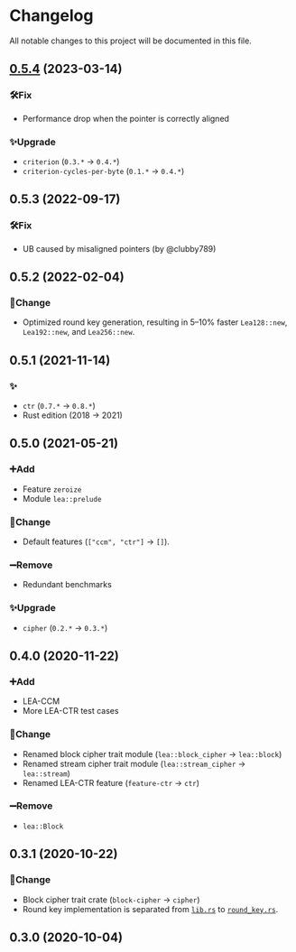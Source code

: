 # Changelog

All notable changes to this project will be documented in this file.

## [0.5.4] (2023-03-14)

### 🛠️Fix

- Performance drop when the pointer is correctly aligned

### ✨Upgrade

- `criterion` (`0.3.*` → `0.4.*`)
- `criterion-cycles-per-byte` (`0.1.*` → `0.4.*`)

## 0.5.3 (2022-09-17)

### 🛠️Fix

- UB caused by misaligned pointers (by @clubby789)

## 0.5.2 (2022-02-04)

### 🔄Change

- Optimized round key generation, resulting in 5–10% faster `Lea128::new`, `Lea192::new`, and `Lea256::new`.

## 0.5.1 (2021-11-14)

### ✨

- `ctr` (`0.7.*` → `0.8.*`)
- Rust edition (2018 → 2021)

## 0.5.0 (2021-05-21)

### ➕Add

- Feature `zeroize`
- Module `lea::prelude`

### 🔄Change

- Default features (`["ccm", "ctr"]` → `[]`).

### ➖Remove

- Redundant benchmarks

### ✨Upgrade

- `cipher` (`0.2.*` → `0.3.*`)

## 0.4.0 (2020-11-22)

### ➕Add

- LEA-CCM
- More LEA-CTR test cases

### 🔄Change

- Renamed block cipher trait module (`lea::block_cipher` → `lea::block`)
- Renamed stream cipher trait module (`lea::stream_cipher` → `lea::stream`)
- Renamed LEA-CTR feature (`feature-ctr` → `ctr`)

### ➖Remove

- `lea::Block`

## 0.3.1 (2020-10-22)

### 🔄Change

- Block cipher trait crate (`block-cipher` → `cipher`)
- Round key implementation is separated from [`lib.rs`](./src/lib.rs) to [`round_key.rs`](./src/round_key.rs).

## 0.3.0 (2020-10-04)

[0.5.4]: https://github.com/sitd2813/lea-rust/releases/tag/v0.5.4
